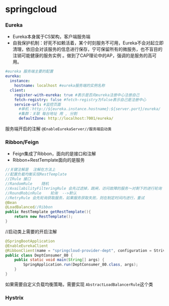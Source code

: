 # springcloud

### Eureka

- Eureka本身属于CS架构，客户端服务端
- 自我保护机制：好死不如赖活着，某个时刻服务不可用，Eureka不会对起立即清理，依旧会对该服务的信息进行保存，宁可保留所有的微服务，也不盲目的注销可能健康的服务实例
  。做到了CAP理论中的AP，强调的是服务的高可用。
  
```yaml
#eureka 服务端主要的配置
eureka:
  instance:
    hostname: localhost #eureka服务端的实例名称
  client:
    register-with-eureka: true #表示是否向eureka注册中心注册自己
    fetch-registry: false #fetch-registry为false表示自己是注册中心
    service-url: #监控页面
      #单机：http://${eureka.instance.hostname}:${server.port}/eureka/
      #集群：关联 每台地址 用 , 分割
      defaultZone: http://localhost:7001/eureka/
```
服务端开启的注解 ```@EnableEurekaServer//服务端启动类```

### Ribbon/Feign

- Feign集成了Ribbon，面向的是接口和注解
- Ribbon+RestTemplate面向的是服务
```java
//关键注解是  注解在方法上
//配置负载均衡实现RestTemplate
//IRule 接口
//RandomRule    随机
//AvailabilityFilteringRule 会先过滤掉，跳闸，访问故障的服务～对剩下的进行轮询
//RoundRobinRule    轮询  -->默认
//RetryRule 会先轮询获取服务，如果服务获取失败，则在制定时间内进行，重试
@Bean
@LoadBalanced//Ribbon
public RestTemplate getRestTemplate(){
    return new RestTemplate();
}
```
//启动类上需要的开启注解
```java
@SpringBootApplication
@EnableEurekaClient
@RibbonClient(name = "springcloud-provider-dept", configuration = StriveRule.class)
public class DeptConsumer_80 {
    public static void main(String[] args) {
        SpringApplication.run(DeptConsumer_80.class, args);
    }
}
```
如果需要自定义负载均衡策略，需要实现  ```AbstractLoadBalancerRule```这个类

### Hystrix
